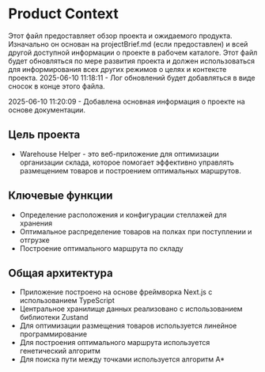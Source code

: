 # Product Context

Этот файл предоставляет обзор проекта и ожидаемого продукта. Изначально он основан на projectBrief.md (если предоставлен) и всей другой доступной информации о проекте в рабочем каталоге. Этот файл будет обновляться по мере развития проекта и должен использоваться для информирования всех других режимов о целях и контексте проекта.
2025-06-10 11:18:11 - Лог обновлений будет добавляться в виде сносок в конце этого файла.

2025-06-10 11:20:09 - Добавлена основная информация о проекте на основе документации.

## Цель проекта

- Warehouse Helper - это веб-приложение для оптимизации организации склада, которое помогает эффективно управлять размещением товаров и построением оптимальных маршрутов.

## Ключевые функции

- Определение расположения и конфигурации стеллажей для хранения
- Оптимальное распределение товаров на полках при поступлении и отгрузке
- Построение оптимального маршрута по складу

## Общая архитектура

- Приложение построено на основе фреймворка Next.js с использованием TypeScript
- Центральное хранилище данных реализовано с использованием библиотеки Zustand
- Для оптимизации размещения товаров используется линейное программирование
- Для построения оптимального маршрута используется генетический алгоритм
- Для поиска пути между точками используется алгоритм A\*

